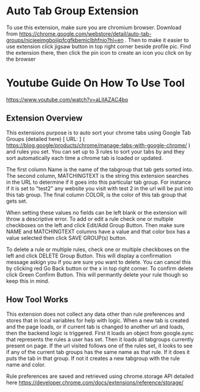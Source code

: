 
# Auto Tab Group Extension 

To use this extension, make sure you are chromium browser. Download from https://chrome.google.com/webstore/detail/auto-tab-groups/nicjeeimgboiijpfcgfkbemiclbhfnio?hl=en . Then to make it easier to use extension click jigsaw button in top right corner beside profile pic. Find the extension there,  then click the pin icon to create an icon you click on by the browser

# Youtube Guide On How To Use Tool
https://www.youtube.com/watch?v=aLIIAZAC4bo


## Extension Overview 

This extensions purpose is to auto sort your chrome tabs using Google Tab Groups (detailed here)  [ URL: ] ( https://blog.google/products/chrome/manage-tabs-with-google-chrome/ ) and rules you set.  You can set up to 3 rules to sort your tabs by and they sort automatically each time a chrome tab is loaded or updated. 

The first column Name is the name of the tabgroup that tab gets sorted into. The second column, MATCHINGTEXT is the string this extension searches in the URL to determine if it goes into this particular tab group. For instance if it is set to "test2" any website you visit with test 2 in the url will be put into this tab group. The final column COLOR, is the color of this tab group that gets set.


When setting these values no fields can be left blank or the extension will throw a descriptive error. To add  or edit a rule check one or multiple checkboxes on the left and click Edit/Add Group Button. Then make sure NAME and MATCHINGTEXT columns have a value and that color box has a value selected then click SAVE GROUP(s) button.


To delete a rule or multiple rules, check one or multiple checkboxes on the left and click DELETE Group Button. This will display a confirmation message askign you if you are sure you want to delete. You can cancel this by clicking red Go Back button or the x in top right corner. To confirm delete click Green Confirm Button. This will permantly delete your rule though so keep this in mind. 

## How Tool Works

This extension does not collect any data other than rule preferences and stores that in local variables for help with logic. When a new tab is created and the page loads, or if current tab is changed to another url and loads, then the backend logic is triggered. First it loads an object from google.sync that represents the rules a user has set. Then it loads all tabgroups currently present on page. If the url visited follows one of the rules set, it looks to see if any of the current tab groups has the same name as that rule. If it does it puts the tab in that group. If not it creates a new tabgroup with the rule name and color. 

Rule preferences are saved and retrieved using chrome.storage API detailed here https://developer.chrome.com/docs/extensions/reference/storage/ 